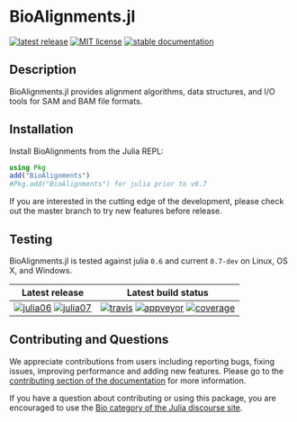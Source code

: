 # BioAlignments.jl

[![latest release][release-img]][release-url]
[![MIT license][license-img]][license-url]
[![stable documentation][docs-stable-img]][docs-stable-url]

## Description

BioAlignments.jl provides alignment algorithms, data structures, and I/O tools
for SAM and BAM file formats.

## Installation

Install BioAlignments from the Julia REPL:

```julia
using Pkg
add("BioAlignments")
#Pkg.add("BioAlignments") for julia prior to v0.7
```

If you are interested in the cutting edge of the development, please check out
the master branch to try new features before release.

## Testing

BioAlignments.jl is tested against julia `0.6` and current `0.7-dev` on Linux,
OS X, and Windows.

| **Latest release** | **Latest build status** |
|:------------------:|:-----------------------:|
| [![julia06][juliapkg06-img]][juliapkg-url] [![julia07][juliapkg07-img]][juliapkg-url] | [![travis][travis-img]][travis-url] [![appveyor][appveyor-img]][appveyor-url] [![coverage][codecov-img]][codecov-url] |

## Contributing and Questions

We appreciate contributions from users including reporting bugs, fixing issues,
improving performance and adding new features.
Please go to the [contributing section of the documentation](biojulia.net/Contributing/latest)
for more information.

If you have a question about
contributing or using this package, you are encouraged to use the
[Bio category of the Julia discourse
site](https://discourse.julialang.org/c/domain/bio).

[release-img]: https://img.shields.io/github/release/BioJulia/BioAlignments.jl.svg
[release-url]: https://github.com/BioJulia/BioAlignments.jl/releases/latest
[juliapkg06-img]: http://pkg.julialang.org/badges/BioAlignments_0.6.svg
[juliapkg07-img]: http://pkg.julialang.org/badges/BioAlignments_0.7.svg
[juliapkg-url]: http://pkg.julialang.org/?pkg=BioAlignments
[license-img]: https://img.shields.io/badge/license-MIT-green.svg
[license-url]: https://github.com/BioJulia/BioAlignments.jl/blob/master/LICENSE
[docs-stable-img]: https://img.shields.io/badge/docs-stable-blue.svg
[docs-stable-url]: https://biojulia.github.io/BioAlignments.jl/stable
[docs-latest-img]: https://img.shields.io/badge/docs-latest-blue.svg
[docs-latest-url]: https://biojulia.github.io/BioAlignments.jl/latest/
[travis-img]: https://img.shields.io/travis/BioJulia/BioAlignments.jl/master.svg?label=Linux+/+macOS
[travis-url]: https://travis-ci.org/BioJulia/BioAlignments.jl
[appveyor-img]: https://ci.appveyor.com/api/projects/status/klkynmkr1tgd30gq/branch/master?svg=true
[appveyor-url]: https://ci.appveyor.com/project/Ward9250/bioalignments-jl/branch/master
[codecov-img]: http://codecov.io/github/BioJulia/BioAlignments.jl/coverage.svg?branch=master
[codecov-url]: http://codecov.io/github/BioJulia/BioAlignments.jl?branch=master

